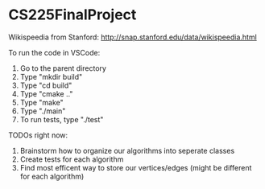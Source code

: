 # CS225FinalProject

Wikispeedia from Stanford: http://snap.stanford.edu/data/wikispeedia.html

To run the code in VSCode:

1. Go to the parent directory
2. Type "mkdir build"
3. Type "cd build"
4. Type "cmake .."
5. Type "make"
6. Type "./main"
7. To run tests, type "./test"

TODOs right now:

1. Brainstorm how to organize our algorithms into seperate classes
2. Create tests for each algorithm
3. Find most efficent way to store our vertices/edges (might be different for each algorithm)

